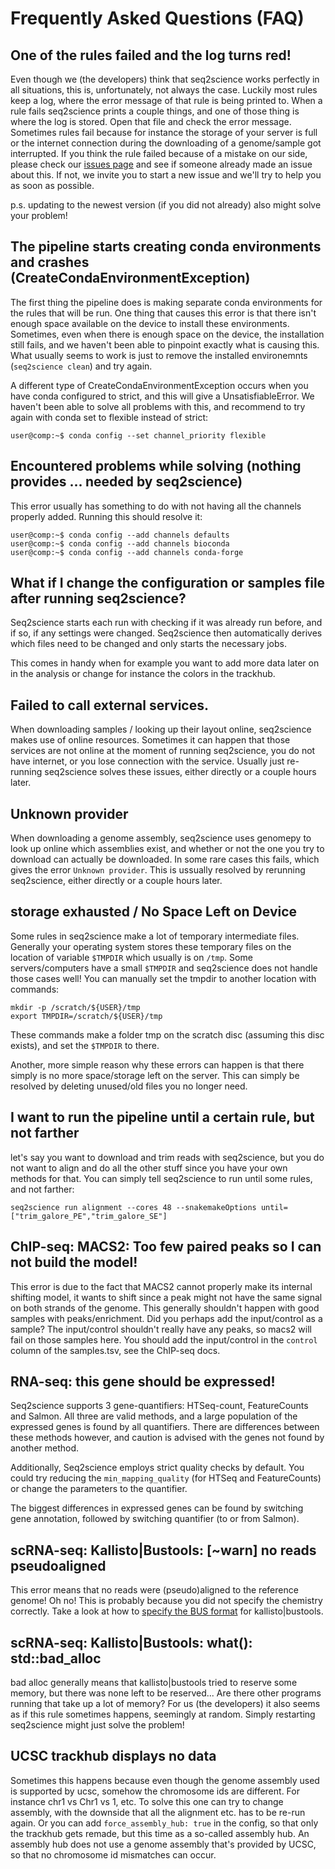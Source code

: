 # Frequently Asked Questions (FAQ)

## One of the rules failed and the log turns red!
Even though we (the developers) think that seq2science works perfectly in all situations, this is, unfortunately, not always the case. Luckily most rules keep a log, where the error message of that rule is being printed to. When a rule fails seq2science prints a couple things, and one of those thing is where the log is stored. Open that file and check the error message. Sometimes rules fail because for instance the storage of your server is full or the internet connection during the downloading of a genome/sample got interrupted. If you think the rule failed because of a mistake on our side, please check our [issues page](https://github.com/vanheeringen-lab/seq2science/issues) and see if someone already made an issue about this. If not, we invite you to start a new issue and we'll try to help you as soon as possible.

p.s. updating to the newest version (if you did not already) also might solve your problem!

## The pipeline starts creating conda environments and crashes (CreateCondaEnvironmentException)
The first thing the pipeline does is making separate conda environments for the rules that will be run. One thing that causes this error is that there isn't enough space available on the device to install these environments. Sometimes, even when there is enough space on the device, the installation still fails, and we haven't been able to pinpoint exactly what is causing this. What usually seems to work is just to remove the installed environemnts (`seq2science clean`) and try again. 

A different type of CreateCondaEnvironmentException occurs when you have conda configured to strict, and this will give a UnsatisfiableError. We haven't been able to solve all problems with this, and recommend to try again with conda set to flexible instead of strict:

```console
user@comp:~$ conda config --set channel_priority flexible
```
## Encountered problems while solving (nothing provides ... needed by seq2science) 

This error usually has something to do with not having all the channels properly added. Running this should resolve it:

```console
user@comp:~$ conda config --add channels defaults
user@comp:~$ conda config --add channels bioconda
user@comp:~$ conda config --add channels conda-forge
```

## What if I change the configuration or samples file after running seq2science?
Seq2science starts each run with checking if it was already run before, and if so, if any settings were changed. Seq2science then automatically derives which files need to be changed and only starts the necessary jobs.

This comes in handy when for example you want to add more data later on in the analysis or change for instance the colors in the trackhub.

## Failed to call external services.
When downloading samples / looking up their layout online, seq2science makes use of online resources. Sometimes it can happen that those services are not online at the moment of running seq2science, you do not have internet, or you lose connection with the service. Usually just re-running seq2science solves these issues, either directly or a couple hours later.

## Unknown provider
When downloading a genome assembly, seq2science uses genomepy to look up online which assemblies exist, and whether or not the one you try to download can actually be downloaded. In some rare cases this fails, which gives the error `Unknown provider`. This is ussually resolved by rerunning seq2science, either directly or a couple hours later.

## storage exhausted / No Space Left on Device
Some rules in seq2science make a lot of temporary intermediate files. Generally your operating system stores these temporary files on the location of variable `$TMPDIR` which usually is on `/tmp`. Some servers/computers have a small `$TMPDIR` and seq2science does not handle those cases well! You can manually set the tmpdir to another location with commands:

```
mkdir -p /scratch/${USER}/tmp
export TMPDIR=/scratch/${USER}/tmp
```

These commands make a folder tmp on the scratch disc (assuming this disc exists), and set the `$TMPDIR` to there. 

Another, more simple reason why these errors can happen is that there simply is no more space/storage left on the server. This can simply be resolved by deleting unused/old files you no longer need.

## I want to run the pipeline until a certain rule, but not farther
let's say you want to download and trim reads with seq2science, but you do not want to align and do all the other stuff since you have your own methods for that. You can simply tell seq2science to run until some rules, and not farther:

```
seq2science run alignment --cores 48 --snakemakeOptions until=["trim_galore_PE","trim_galore_SE"]
```

## ChIP-seq: MACS2: Too few paired peaks so I can not build the model!
This error is due to the fact that MACS2 cannot properly make its internal shifting model, it wants to shift since a peak might not have the same signal on both strands of the genome.
This generally shouldn't happen with good samples with peaks/enrichment.
Did you perhaps add the input/control as a sample?
The input/control shouldn't really have any peaks, so macs2 will fail on those samples here.
You should add the input/control in the `control` column of the samples.tsv, see the ChIP-seq docs.

## RNA-seq: this gene should be expressed!
Seq2science supports 3 gene-quantifiers: HTSeq-count, FeatureCounts and Salmon.
All three are valid methods, and a large population of the expressed genes is found by all quantifiers.
There are differences between these methods however, and caution is advised with the genes not found by another method.

Additionally, Seq2science employs strict quality checks by default.
You could try reducing the `min_mapping_quality` (for HTSeq and FeatureCounts) or change the parameters to the quantifier.

The biggest differences in expressed genes can be found by switching gene annotation, followed by switching quantifier (to or from Salmon).

## scRNA-seq: Kallisto|Bustools: \[~warn\] no reads pseudoaligned
This error means that no reads were (pseudo)aligned to the reference genome! 
Oh no! 
This is probably because you did not specify the chemistry correctly. 
Take a look at how to [specify the BUS format](https://vanheeringen-lab.github.io/seq2science/content/workflows/scrna_seq.html#bus-barcode-umi-set-format) for kallisto|bustools.

## scRNA-seq: Kallisto|Bustools: what():  std::bad_alloc
bad alloc generally means that kallisto|bustools tried to reserve some memory, but there was none left to be reserved...
Are there other programs running that take up a lot of memory?
For us (the developers) it also seems as if this rule sometimes happens, seemingly at random.
Simply restarting seq2science might just solve the problem!

## UCSC trackhub displays no data
Sometimes this happens because even though the genome assembly used is supported by ucsc, somehow the chromosome ids are different. 
For instance chr1 vs Chr1 vs 1, etc.
To solve this one can try to change assembly, with the downside that all the alignment etc. has to be re-run again.
Or you can add `force_assembly_hub: true` in the config, so that only the trackhub gets remade, but this time as a so-called assembly hub.
An assembly hub does not use a genome assembly that's provided by UCSC, so that no chromosome id mismatches can occur.

